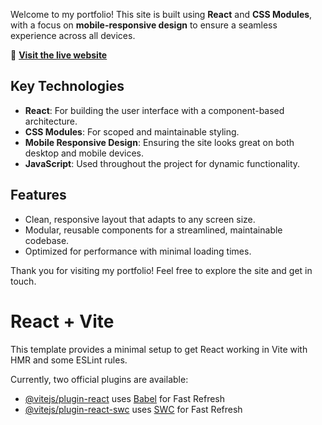 Welcome to my portfolio! This site is built using **React** and **CSS Modules**, with a focus on **mobile-responsive design** to ensure a seamless experience across all devices.

🔗 **[Visit the live website](https://kyramoore.netlify.app/)**

## Key Technologies

- **React**: For building the user interface with a component-based architecture.
- **CSS Modules**: For scoped and maintainable styling.
- **Mobile Responsive Design**: Ensuring the site looks great on both desktop and mobile devices.
- **JavaScript**: Used throughout the project for dynamic functionality.

## Features

- Clean, responsive layout that adapts to any screen size.
- Modular, reusable components for a streamlined, maintainable codebase.
- Optimized for performance with minimal loading times.

Thank you for visiting my portfolio! Feel free to explore the site and get in touch.

# React + Vite

This template provides a minimal setup to get React working in Vite with HMR and some ESLint rules.

Currently, two official plugins are available:

- [@vitejs/plugin-react](https://github.com/vitejs/vite-plugin-react/blob/main/packages/plugin-react/README.md) uses [Babel](https://babeljs.io/) for Fast Refresh
- [@vitejs/plugin-react-swc](https://github.com/vitejs/vite-plugin-react-swc) uses [SWC](https://swc.rs/) for Fast Refresh
